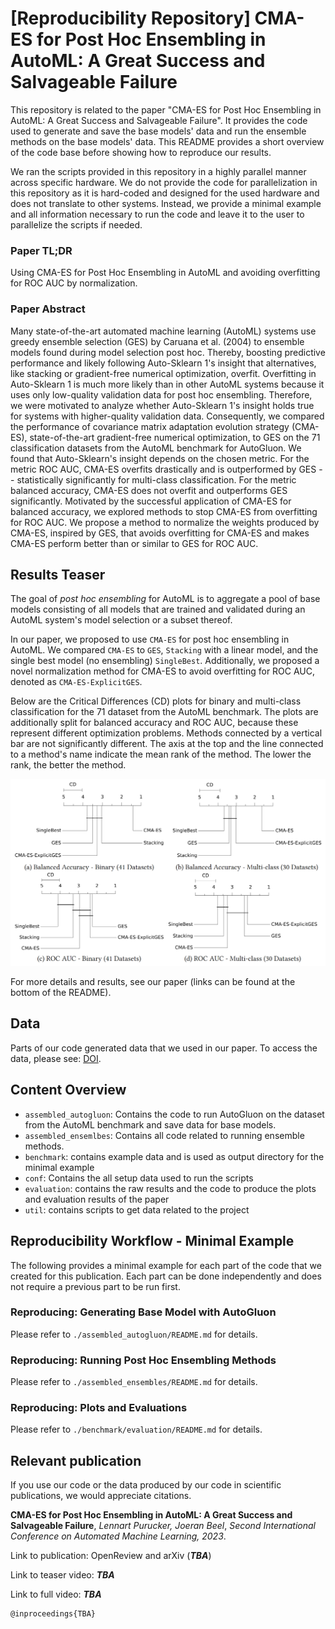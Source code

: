 # [Reproducibility Repository] CMA-ES for Post Hoc Ensembling in AutoML: A Great Success and Salvageable Failure

This repository is related to the paper "CMA-ES for Post Hoc Ensembling in AutoML: A Great Success and Salvageable
Failure".
It provides the code used to generate and save the base models' data and run the ensemble methods on the base models'
data.
This README provides a short overview of the code base before showing how to reproduce our results.

We ran the scripts provided in this repository in a highly parallel manner across specific hardware.
We do not provide the code for parallelization in this repository as it is hard-coded and designed for the used hardware
and does not translate to other systems.
Instead, we provide a minimal example and all information necessary to run the code and leave it to the user to
parallelize the scripts if needed.

### Paper TL;DR
Using CMA-ES for Post Hoc Ensembling in AutoML and avoiding overfitting for ROC AUC by normalization. 

### Paper Abstract
Many state-of-the-art automated machine learning (AutoML) systems use greedy ensemble selection (GES) by Caruana et
al. (2004) to ensemble models found during model selection post hoc. Thereby, boosting predictive performance and likely
following Auto-Sklearn 1's insight that alternatives, like stacking or gradient-free numerical optimization, overfit.
Overfitting in Auto-Sklearn 1 is much more likely than in other AutoML systems because it uses only low-quality
validation data for post hoc ensembling. Therefore, we were motivated to analyze whether Auto-Sklearn 1's insight holds
true for systems with higher-quality validation data. Consequently, we compared the performance of covariance matrix
adaptation evolution strategy (CMA-ES), state-of-the-art gradient-free numerical optimization, to GES on the 71
classification datasets from the AutoML benchmark for AutoGluon. We found that Auto-Sklearn's insight depends on the
chosen metric. For the metric ROC AUC, CMA-ES overfits drastically and is outperformed by GES -- statistically
significantly for multi-class classification. For the metric balanced accuracy, CMA-ES does not overfit and outperforms
GES significantly. Motivated by the successful application of CMA-ES for balanced accuracy, we explored methods to stop
CMA-ES from overfitting for ROC AUC. We propose a method to normalize the weights produced by CMA-ES, inspired by GES,
that avoids overfitting for CMA-ES and makes CMA-ES perform better than or similar to GES for ROC AUC.

## Results Teaser

The goal of _post hoc ensembling_ for AutoML is to aggregate a pool of base models consisting of all models that are
trained and validated during an AutoML system's model selection or a subset thereof.

In our paper, we proposed to use `CMA-ES` for post hoc ensembling in AutoML. 
We compared `CMA-ES` to `GES`, `Stacking` with a linear model, and the single best model (no ensembling) `SingleBest`.
Additionally, we proposed a novel normalization method for CMA-ES to avoid overfitting for ROC AUC, denoted as `CMA-ES-ExplicitGES`.

Below are the Critical Differences (CD) plots for binary and multi-class classification for the 71 dataset from 
the AutoML benchmark. The plots are additionally split for balanced accuracy and ROC AUC, because these represent different 
optimization problems. Methods connected by a vertical bar are not significantly different. The axis at the top and 
the line connected to a method's name indicate the mean rank of the method. The lower the rank, the better the method.

![result_teaser.png](result_teaser.png)

For more details and results, see our paper (links can be found at the bottom of the README).
## Data

Parts of our code generated data that we used in our paper.
To access the data, please see: [DOI](https://doi.org/10.6084/m9.figshare.23609361).

## Content Overview

* `assembled_autogluon`: Contains the code to run AutoGluon on the dataset from the AutoML benchmark and save data for
  base models.
* `assembled_ensemlbes`: Contains all code related to running ensemble methods.
* `benchmark`: contains example data and is used as output directory for the minimal example
* `conf`: Contains the all setup data used to run the scripts
* `evaluation`: contains the raw results and the code to produce the plots and evaluation results of the paper
* `util`: contains scripts to get data related to the project

## Reproducibility Workflow - Minimal Example

The following provides a minimal example for each part of the code that we created for this publication.
Each part can be done independently and does not require a previous part to be run first.

### Reproducing: Generating Base Model with AutoGluon

Please refer to `./assembled_autogluon/README.md` for details.

### Reproducing: Running Post Hoc Ensembling Methods

Please refer to `./assembled_ensembles/README.md` for details.

### Reproducing: Plots and Evaluations

Please refer to `./benchmark/evaluation/README.md` for details.

## Relevant publication

If you use our code or the data produced by our code in scientific publications, we would appreciate citations.

**CMA-ES for Post Hoc Ensembling in AutoML: A Great Success and Salvageable Failure**,
_Lennart Purucker, Joeran Beel_, _Second International Conference on Automated Machine Learning, 2023_.

Link to publication: OpenReview and arXiv (**_TBA_**)

Link to teaser video: **_TBA_**

Link to full video: **_TBA_**

```
@inproceedings{TBA}
```
